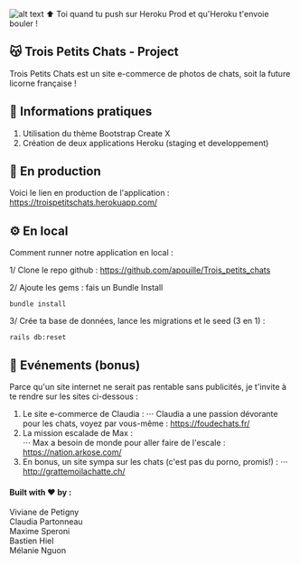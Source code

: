 ![alt text](https://media.giphy.com/media/mM08Ca5WLdJw4/giphy.gif)
:arrow_up: Toi quand tu push sur Heroku Prod et qu'Heroku t'envoie bouler !

## :kissing_cat: Trois Petits Chats - Project 

Trois Petits Chats est un site e-commerce de photos de chats, soit la future licorne française !   

## :information_desk_person: Informations pratiques 

1. Utilisation du thème Bootstrap Create X  
2. Création de deux applications Heroku (staging et developpement)  

## :robot: En production

Voici le lien en production de l'application : <https://troispetitschats.herokuapp.com/>  


## :gear: En local 

Comment runner notre application en local :  

1/ Clone le repo github : <https://github.com/apouille/Trois_petits_chats>  

2/ Ajoute les gems : fais un Bundle Install  
```
bundle install
```

3/ Crée ta base de données, lance les migrations et le seed (3 en 1) :
```
rails db:reset
```

## :loudspeaker: Evénements (bonus)

Parce qu'un site internet ne serait pas rentable sans publicités, je t'invite à te rendre sur les sites ci-dessous :  
1. Le site e-commerce de Claudia : 
⋅⋅⋅ Claudia a une passion dévorante pour les chats, voyez par vous-même : <https://foudechats.fr/>  
2.  La mission escalade de Max :  
⋅⋅⋅ Max a besoin de monde pour aller faire de l'escale : <https://nation.arkose.com/>  
3. En bonus, un site sympa sur les chats (c'est pas du porno, promis!) :
⋅⋅⋅ <http://grattemoilachatte.ch/>  

#### Built with :heart: by : 

Viviane de Petigny  
Claudia Partonneau    
Maxime Speroni    
Bastien Hiel   
Mélanie Nguon    



